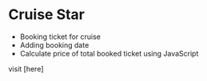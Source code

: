 # Cruise Star

- Booking ticket for cruise
- Adding booking date
- Calculate price of total booked ticket using JavaScript

visit [here]
